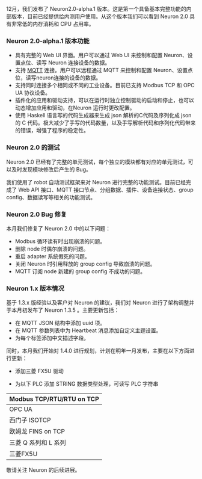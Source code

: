 12月，我们发布了 Neuron2.0-alpha.1 版本。这是第一个具备基本完整功能的内部版本，目前已经提供给内测用户使用。从这个版本我们可以看到 Neuron 2.0 具有非常低的内存消耗和 CPU 占用率。

### Neuron 2.0-alpha.1 版本功能

- 具有完整的 Web UI 界面。用户可以通过 Web UI 来控制和配置 Neuron、设置点位、读写 Neuron 连接设备的数据。
- 支持 [MQTT](https://www.emqx.com/zh/mqtt) 连接。用户可以远程通过 MQTT 来控制和配置 Neuron、设置点位，读写neuron连接的设备的数据。
- 支持同时连接多个相同或不同的工业设备。目前已支持 Modbus TCP 和 OPC UA 协议设备。
- 插件化的应用和驱动支持，可以在运行时独立控制驱动的启动和停止，也可以动态增加应用和驱动，在Neuron 运行时更改配置。
- 使用 Haskell 语言写的代码生成器来生成 json 解析的C代码及序列化成 json 的 C 代码。极大减少了手写的代码数量，以及手写解析代码和序列化代码带来的错误，增强了程序的稳定性。

### Neuron 2.0 的测试

Neuron 2.0 已经有了完整的单元测试，每个独立的模块都有对应的单元测试，可以及时发现模块修改后产生的 Bug。

我们使用了 robot 自动测试框架来对 Neuron 进行完整的功能测试。目前已经完成了 Web API 接口、MQTT 接口节点、分组数据、插件、设备连接状态、group config、数据读写等相关的功能测试。

### Neuron 2.0 Bug 修复

本月我们修复了 Neuron 2.0 中的以下问题：

- Modbus 循环读有时出现崩溃的问题。
- 删除 node 时偶尔崩溃的问题。
- 重启 adapter 系统假死的问题。
- 关闭 Neuron 时引用释放的 group config 导致崩溃的问题。
- MQTT 订阅 node 新建的 group config 不成功的问题。

### Neuron 1.x 版本情况

基于 1.3.x 版经验以及客户对 Neuron 的建议，我们对 Neuron 进行了架构调整并于本月初发布了 Neuron 1.3.5 。主要更新包括：

- 在 MQTT JSON 结构中添加 uuid 项。
- 在 MQTT 参数列表中为 Heartbeat 消息添加自定义主题设置。
- 为每个标签添加中文描述字段。

同时，本月我们开始对 1.4.0 进行规划，计划在明年一月发布，主要在以下方面进行更新：

- 添加三菱 FX5U 驱动

- 为以下 PLC 添加 STRING 数据类型处理，可读写 PLC 字符串

| Modbus TCP/RTU/RTU on TCP |
| ------------------------- |
| OPC UA                    |
| 西门子 ISOTCP             |
| 欧姆龙 FINS on TCP        |
| 三菱 Q 系列和 L 系列      |
| 三菱FX5U                  |

敬请关注 Neuron 的后续进展。
